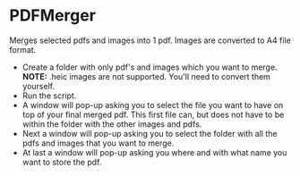 # PDFMerger
Merges selected pdfs and images into 1 pdf. Images are converted to A4 file format.

- Create a folder with only pdf's and images which you want to merge. **NOTE:** .heic images are not supported. You'll need to convert them yourself.
- Run the script.
- A window will pop-up asking you to select the file you want to have on top of your final merged pdf. This first file can, but does not have to be within the folder with the other images and pdfs.
- Next a window will pop-up asking you to select the folder with all the pdfs and images that you want to merge.
- At last a window will pop-up asking you where and with what name you want to store the pdf.